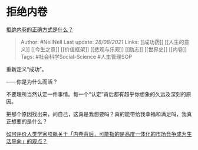# 拒绝内卷
[拒绝内卷的正确方式是什么？](https://www.zhihu.com/question/462880394/answer/1920278689)

> Author: #NellNell 
Last update: *28/08/2021* 
Links: [[成功药]] [[人生的意义]] [[今生之意]] [[价值框架]] [[悲观与乐观]] [[励志]] [[世界史]] [[内卷]]
Tags: #社会科学Social-Science #人生管理SOP 

重新定义“成功”。

——你是为什么而活？

不要理所当然认定一件事情。每一个“认定”背后都有超乎你想象的久远及深刻的原因。

把那个原因找出来，问自己，这真是我想要吗？真的能带给我幸福和满足吗，我真正想要的是什么？

[如何评价人类学家项飙关于「内卷背后，可能指的是高度一体化的市场竞争成为生活导向」的观点？](https://www.zhihu.com/question/426828243/answer/1540278558)

  
  


